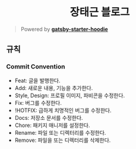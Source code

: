<h1 align="center">장태근 블로그</h1>

> Powered by **[gatsby-starter-hoodie](https://github.com/devHudi/gatsby-starter-hoodie)**

## 규칙

### Commit Convention

- Feat: 글을 발행한다.
- Add: 새로운 내용, 기능을 추가한다.
- Style, Design: 프로필 이미지, 파비콘을 수정한다.
- Fix: 버그를 수정한다.
- !HOTFIX: 급하게 치명적인 버그를 수정한다.
- Docs: 저장소 문서를 수정한다.
- Chore: 패키지 매니저를 설정한다.
- Rename: 파일 또는 디렉터리를 수정한다.
- Remove: 파일을 또는 디렉터리를 삭제한다.
